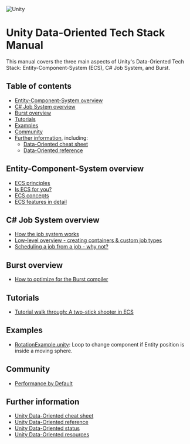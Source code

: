 ![Unity](https://unity3d.com/files/images/ogimg.jpg?1)
# Unity Data-Oriented Tech Stack Manual

This manual covers the three main aspects of Unity's Data-Oriented Tech Stack: Entity-Component-System (ECS), C# Job System, and Burst.

## Table of contents

* [Entity-Component-System overview](#entity-component-system-overview)
* [C# Job System overview](#c-job-system-overview)
* [Burst overview](#burst-overview)
* [Tutorials](#tutorials)
* [Examples](#examples)
* [Community](#community)
* [Further information](#further-information), including:
  * [Data-Oriented cheat sheet](content/cheatsheet.md)
  * [Data-Oriented reference](reference/index.md)

## Entity-Component-System overview

* [ECS principles](content/ecs_principles_and_vision.md)
* [Is ECS for you?](content/is_ecs_for_you.md)
* [ECS concepts](content/ecs_concepts.md)
* [ECS features in detail](content/ecs_in_detail.md)

## C# Job System overview

* [How the job system works](reference/job_system.md)
* [Low-level overview - creating containers & custom job types](reference/custom_job_types.md)
* [Scheduling a job from a job - why not?](content/scheduling_a_job_from_a_job.md)

## Burst overview

* [How to optimize for the Burst compiler](content/burst_optimization.md)

## Tutorials

* [Tutorial walk through: A two-stick shooter in ECS](content/two_stick_shooter.md)

## Examples

* [RotationExample.unity](content/rotation_example.md): Loop to change component if Entity position is inside a moving sphere.

## Community

* [Performance by Default](http://unity3d.com/performance-by-default)

## Further information

- [Unity Data-Oriented cheat sheet](content/cheatsheet.md)
- [Unity Data-Oriented reference](reference/index.md)
- [Unity Data-Oriented status](content/status.md)
- [Unity Data-Oriented resources](content/resources.md)